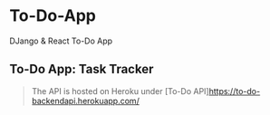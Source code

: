 # To-Do-App
 DJango & React To-Do App
 
## To-Do App: Task Tracker
>The API is hosted on Heroku under [To-Do API]https://to-do-backendapi.herokuapp.com/

